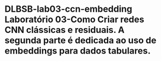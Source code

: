 # DLBSB-lab03-ccn-embedding Laboratório 03-Como Criar redes CNN clássicas e residuais. A segunda parte é dedicada ao uso de embeddings para dados tabulares.
